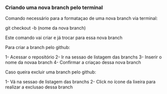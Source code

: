 ### Criando uma nova branch pelo terminal

Comando necessário para a formataçao de uma nova branch via terminal:

git checkout -b (nome da nova branch)

Este comando vai criar e já trocar para essa nova branch

Para criar a branch pelo github:

1- Acessar o repositório
2- Ir na sessao de listagem das branchs 
3- Inserir o nome da novaa branch
4- Confirmar a criaçao dessa nova branch

Caso queira excluir uma branch pelo github:

1- Vá na sessao de listagem das branchs
2- Click no ícone da lixeira para realizar a exclusao dessa branch

